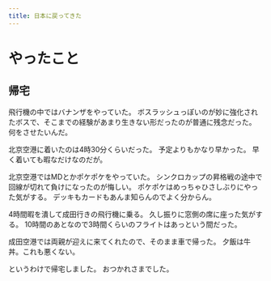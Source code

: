 ```yaml
---
title: 日本に戻ってきた
---
```


# やったこと

## 帰宅

飛行機の中ではバナンザをやっていた。
ボスラッシュっぽいのが妙に強化されたボスで、そこまでの経験があまり生きない形だったのが普通に残念だった。
何をさせたいんだ。

北京空港に着いたのは4時30分くらいだった。
予定よりもかなり早かった。
早く着いても暇なだけなのだが。

北京空港ではMDとかポケポケをやっていた。
シンクロカップの昇格戦の途中で回線が切れて負けになったのが悔しい。
ポケポケはめっちゃひさしぶりにやった気がする。
デッキもカードもあんま知らんのでよく分からん。

4時間暇を潰して成田行きの飛行機に乗る。
久し振りに窓側の席に座った気がする。
10時間のあとなので3時間くらいのフライトはあっという間だった。

成田空港では両親が迎えに来てくれたので、そのまま車で帰った。
夕飯は牛丼。これも悪くない。

というわけで帰宅しました。
おつかれさまでした。
